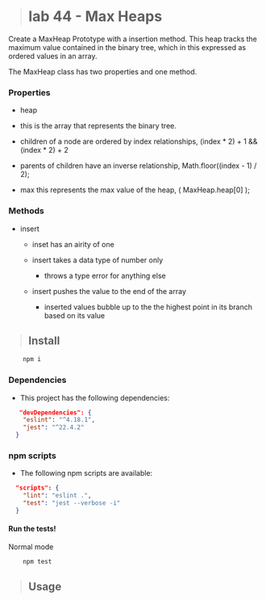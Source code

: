 ># lab 44 - Max Heaps

Create a MaxHeap Prototype with a insertion method.  This heap tracks the maximum value contained in the binary tree, which in this expressed as ordered values in an array. 

The MaxHeap class has two properties and one method.

### Properties

 - heap 

  - this is the array that represents the binary tree.

  - children of a node are ordered by index relationships, (index * 2) + 1 && (index * 2) + 2

  - parents of children have an inverse relationship,  Math.floor((index - 1) / 2);

- max this represents the max value of the heap, ( MaxHeap.heap[0] );


### Methods

- insert

  - inset has an airity of one

  - insert takes a data type of number only

    - throws a type error for anything else
  
  - insert pushes the value to the end of the array 
  
    - inserted values bubble up to the the highest point in its branch based on its value


>## Install

```BASH
    npm i
```

### Dependencies 

- This project has the following dependencies:

```JSON
   "devDependencies": {
    "eslint": "^4.18.1",
    "jest": "^22.4.2"
  }
```

### npm scripts

- The following npm scripts are available:

```JSON
  "scripts": {
    "lint": "eslint .",
    "test": "jest --verbose -i"
  }
```

#### Run the tests!

Normal mode

```BASH
    npm test
```


>## Usage

